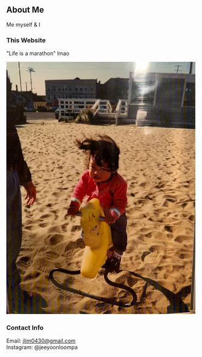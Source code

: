 ## About Me

Me myself & I

### This Website

"Life is a marathon" lmao

<img src="IMG_1795.JPG" width="500">

### Contact Info

Email: jlim0430@gmail.com  
Instagram: @jeeyoonloompa
